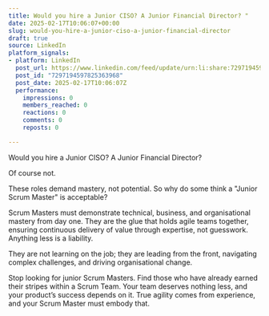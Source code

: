 ```yaml
---
title: Would you hire a Junior CISO? A Junior Financial Director? "
date: 2025-02-17T10:06:07+00:00
slug: would-you-hire-a-junior-ciso-a-junior-financial-director
draft: true
source: LinkedIn
platform_signals:
- platform: LinkedIn
  post_url: https://www.linkedin.com/feed/update/urn:li:share:7297194597825363968
  post_id: "7297194597825363968"
  post_date: 2025-02-17T10:06:07Z
  performance:
    impressions: 0
    members_reached: 0
    reactions: 0
    comments: 0
    reposts: 0

---
```

Would you hire a Junior CISO? A Junior Financial Director?

Of course not.

These roles demand mastery, not potential. So why do some think a "Junior Scrum Master" is acceptable?

Scrum Masters must demonstrate technical, business, and organisational mastery from day one. They are the glue that holds agile teams together, ensuring continuous delivery of value through expertise, not guesswork. Anything less is a liability.

They are not learning on the job; they are leading from the front, navigating complex challenges, and driving organisational change.

Stop looking for junior Scrum Masters. Find those who have already earned their stripes within a Scrum Team. Your team deserves nothing less, and your product’s success depends on it. True agility comes from experience, and your Scrum Master must embody that.
